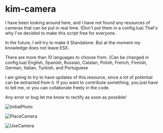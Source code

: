 # kim-camera
I have been looking around here, and I have not found any resources of cameras that can be put in real time. (Don't put them in a config.lua) That's why I've decided to make this script free for everyone.

In the future, I will try to make it Standalone. But at the moment my knowledge does not leave ESX.

There are more than 10 languages to choose from. (Can be changed in config.lua) English, Spanish, Russian, Catalan, Polish, French, Finnish, German, Italian, Turkish, and Portuguese

I am going to try to have updates of this resource, since a lot of potential can be extracted from it. If you want to contribute something, you just have to tell me, or you can collaborate freely in the code.

Any error or bug let me know to rectify as soon as possible!

![InitialPhoto](https://cdn.discordapp.com/attachments/469421041928634368/962382474653081651/KIMCAMERA.png)

![PlaceCamera](https://cdn.discordapp.com/attachments/469421041928634368/962384224147619910/GifPlaceCamera.gif)

![UseCamera](https://cdn.discordapp.com/attachments/469421041928634368/962387544845217852/GifUseCam.gif)
